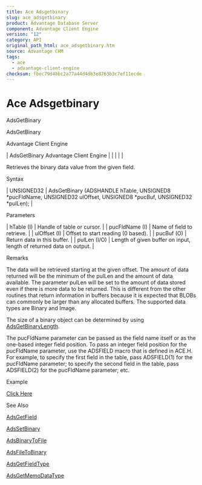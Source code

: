 ```yaml
---
title: Ace Adsgetbinary
slug: ace_adsgetbinary
product: Advantage Database Server
component: Advantage Client Engine
version: "12"
category: API
original_path_html: ace_adsgetbinary.htm
source: Advantage CHM
tags:
  - ace
  - advantage-client-engine
checksum: fbec79d4bbc2a77a44d4db3e8763b3c7ef11ecde
---
```


# Ace Adsgetbinary

AdsGetBinary

AdsGetBinary

Advantage Client Engine

| AdsGetBinary  Advantage Client Engine |  |  |  |  |

Retrieves the binary data value from the given field.

Syntax

| UNSIGNED32 | AdsGetBinary (ADSHANDLE hTable,  UNSIGNED8 \*pucFldName,  UNSIGNED32 ulOffset,  UNSIGNED8 \*pucBuf,  UNSIGNED32 \*pulLen); |

Parameters

| hTable (I) | Handle of table or cursor. |
| pucFldName (I) | Name of field to retrieve. |
| ulOffset (I) | Offset to start reading (0 based). |
| pucBuf (O) | Return data in this buffer. |
| pulLen (I/O) | Length of given buffer on input, length of returned data on output. |

Remarks

The data will be retrieved starting at the given offset. The amount of data returned will be the minimum of the pulLen and the amount of data available. The parameter pulLen will be set to the amount of data stored even if there is more data to be returned. This is different from the other routines that return information in buffers because it is expected that BLOBs can commonly be larger than any allocated buffers. The supported data types are Binary and Image.

The size of a binary object can be determined by using [AdsGetBinaryLength](ace_adsgetbinarylength.md).

The pucFldName parameter can be passed as the field name itself or as the one-based integer field position. To pass an integer field position for the pucFldName parameter, use the ADSFIELD macro that is defined in ACE.H. For example, to specify the first field in the table, pass ADSFIELD(1) for the pucFldName parameter; to specify the second field in the table, pass ADSFIELD(2) for the pucFldName parameter; etc.

Example

[Click Here](ace_examples.md#adsgetbinaryexample)

See Also

[AdsGetField](ace_adsgetfield.md)

[AdsSetBinary](ace_adssetbinary.md)

[AdsBinaryToFile](ace_adsbinarytofile.md)

[AdsFileToBinary](ace_adsfiletobinary.md)

[AdsGetFieldType](ace_adsgetfieldtype.md)

[AdsGetMemoDataType](ace_adsgetmemodatatype.md)
